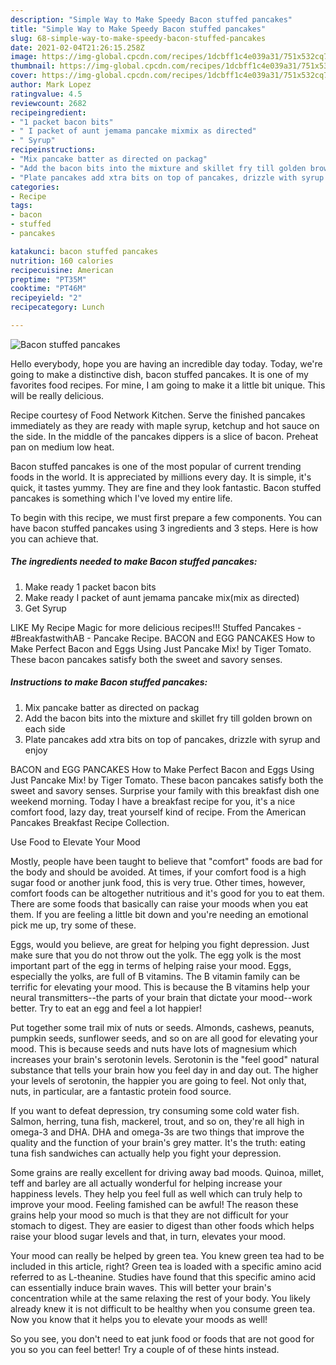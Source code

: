 ```yaml
---
description: "Simple Way to Make Speedy Bacon stuffed pancakes"
title: "Simple Way to Make Speedy Bacon stuffed pancakes"
slug: 68-simple-way-to-make-speedy-bacon-stuffed-pancakes
date: 2021-02-04T21:26:15.258Z
image: https://img-global.cpcdn.com/recipes/1dcbff1c4e039a31/751x532cq70/bacon-stuffed-pancakes-recipe-main-photo.jpg
thumbnail: https://img-global.cpcdn.com/recipes/1dcbff1c4e039a31/751x532cq70/bacon-stuffed-pancakes-recipe-main-photo.jpg
cover: https://img-global.cpcdn.com/recipes/1dcbff1c4e039a31/751x532cq70/bacon-stuffed-pancakes-recipe-main-photo.jpg
author: Mark Lopez
ratingvalue: 4.5
reviewcount: 2682
recipeingredient:
- "1 packet bacon bits"
- " I packet of aunt jemama pancake mixmix as directed"
- " Syrup"
recipeinstructions:
- "Mix pancake batter as directed on packag"
- "Add the bacon bits into the mixture and skillet fry till golden brown on each side"
- "Plate pancakes add xtra bits on top of pancakes, drizzle with syrup and enjoy"
categories:
- Recipe
tags:
- bacon
- stuffed
- pancakes

katakunci: bacon stuffed pancakes 
nutrition: 160 calories
recipecuisine: American
preptime: "PT35M"
cooktime: "PT46M"
recipeyield: "2"
recipecategory: Lunch

---
```



![Bacon stuffed pancakes](https://img-global.cpcdn.com/recipes/1dcbff1c4e039a31/751x532cq70/bacon-stuffed-pancakes-recipe-main-photo.jpg)

Hello everybody, hope you are having an incredible day today. Today, we're going to make a distinctive dish, bacon stuffed pancakes. It is one of my favorites food recipes. For mine, I am going to make it a little bit unique. This will be really delicious.

Recipe courtesy of Food Network Kitchen. Serve the finished pancakes immediately as they are ready with maple syrup, ketchup and hot sauce on the side. In the middle of the pancakes dippers is a slice of bacon. Preheat pan on medium low heat.

Bacon stuffed pancakes is one of the most popular of current trending foods in the world. It is appreciated by millions every day. It is simple, it's quick, it tastes yummy. They are fine and they look fantastic. Bacon stuffed pancakes is something which I've loved my entire life.


To begin with this recipe, we must first prepare a few components. You can have bacon stuffed pancakes using 3 ingredients and 3 steps. Here is how you can achieve that.

<!--inarticleads1-->

##### The ingredients needed to make Bacon stuffed pancakes:

1. Make ready 1 packet bacon bits
1. Make ready  I packet of aunt jemama pancake mix(mix as directed)
1. Get  Syrup


LIKE My Recipe Magic for more delicious recipes!!! Stuffed Pancakes - #BreakfastwithAB - Pancake Recipe. BACON and EGG PANCAKES How to Make Perfect Bacon and Eggs Using Just Pancake Mix! by Tiger Tomato. These bacon pancakes satisfy both the sweet and savory senses. 

<!--inarticleads2-->

##### Instructions to make Bacon stuffed pancakes:

1. Mix pancake batter as directed on packag
1. Add the bacon bits into the mixture and skillet fry till golden brown on each side
1. Plate pancakes add xtra bits on top of pancakes, drizzle with syrup and enjoy


BACON and EGG PANCAKES How to Make Perfect Bacon and Eggs Using Just Pancake Mix! by Tiger Tomato. These bacon pancakes satisfy both the sweet and savory senses. Surprise your family with this breakfast dish one weekend morning. Today I have a breakfast recipe for you, it&#39;s a nice comfort food, lazy day, treat yourself kind of recipe. From the American Pancakes Breakfast Recipe Collection. 

Use Food to Elevate Your Mood


Mostly, people have been taught to believe that "comfort" foods are bad for the body and should be avoided. At times, if your comfort food is a high sugar food or another junk food, this is very true. Other times, however, comfort foods can be altogether nutritious and it's good for you to eat them. There are some foods that basically can raise your moods when you eat them. If you are feeling a little bit down and you're needing an emotional pick me up, try some of these.

Eggs, would you believe, are great for helping you fight depression. Just make sure that you do not throw out the yolk. The egg yolk is the most important part of the egg in terms of helping raise your mood. Eggs, especially the yolks, are full of B vitamins. The B vitamin family can be terrific for elevating your mood. This is because the B vitamins help your neural transmitters--the parts of your brain that dictate your mood--work better. Try to eat an egg and feel a lot happier!

Put together some trail mix of nuts or seeds. Almonds, cashews, peanuts, pumpkin seeds, sunflower seeds, and so on are all good for elevating your mood. This is because seeds and nuts have lots of magnesium which increases your brain's serotonin levels. Serotonin is the "feel good" natural substance that tells your brain how you feel day in and day out. The higher your levels of serotonin, the happier you are going to feel. Not only that, nuts, in particular, are a fantastic protein food source.

If you want to defeat depression, try consuming some cold water fish. Salmon, herring, tuna fish, mackerel, trout, and so on, they're all high in omega-3 and DHA. DHA and omega-3s are two things that improve the quality and the function of your brain's grey matter. It's the truth: eating tuna fish sandwiches can actually help you fight your depression. 

Some grains are really excellent for driving away bad moods. Quinoa, millet, teff and barley are all actually wonderful for helping increase your happiness levels. They help you feel full as well which can truly help to improve your mood. Feeling famished can be awful! The reason these grains help your mood so much is that they are not difficult for your stomach to digest. They are easier to digest than other foods which helps raise your blood sugar levels and that, in turn, elevates your mood.

Your mood can really be helped by green tea. You knew green tea had to be included in this article, right? Green tea is loaded with a specific amino acid referred to as L-theanine. Studies have found that this specific amino acid can essentially induce brain waves. This will better your brain's concentration while at the same relaxing the rest of your body. You likely already knew it is not difficult to be healthy when you consume green tea. Now you know that it helps you to elevate your moods as well!

So you see, you don't need to eat junk food or foods that are not good for you so you can feel better! Try  a  couple of  of  these  hints  instead.

